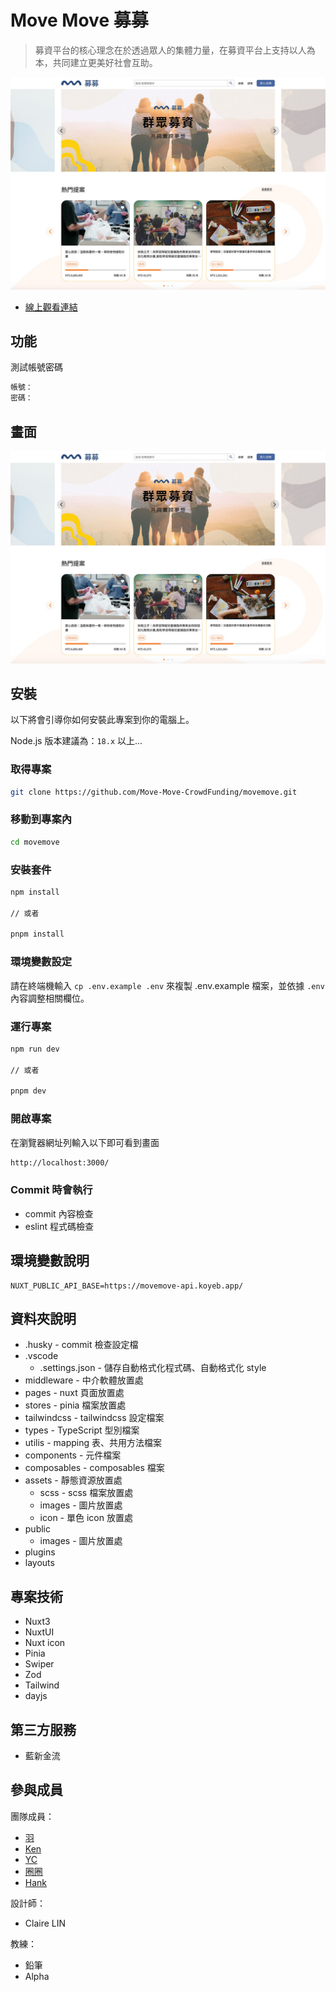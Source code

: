 # Move Move 募募

> 募資平台的核心理念在於透過眾人的集體力量，在募資平台上支持以人為本，共同建立更美好社會互助。
> 

![封面](https://github.com/Move-Move-CrowdFunding/movemove/blob/dev/public/readme/cover.jpg?raw=true)

- [線上觀看連結](https://movemove-web.onrender.com/)

## 功能

測試帳號密碼

```bash
帳號： 
密碼： 
```

## 畫面

![畫面](https://github.com/Move-Move-CrowdFunding/movemove/blob/dev/public/readme/cover.jpg?raw=true)

## 安裝

以下將會引導你如何安裝此專案到你的電腦上。

Node.js 版本建議為：`18.x` 以上...

### 取得專案

```bash
git clone https://github.com/Move-Move-CrowdFunding/movemove.git
```

### 移動到專案內

```bash
cd movemove
```

### 安裝套件

```bash
npm install

// 或者

pnpm install
```

### 環境變數設定

請在終端機輸入 `cp .env.example .env` 來複製 .env.example 檔案，並依據 `.env` 內容調整相關欄位。

### 運行專案

```bash
npm run dev

// 或者

pnpm dev
```

### 開啟專案

在瀏覽器網址列輸入以下即可看到畫面

```bash
http://localhost:3000/
```

### Commit 時會執行

- commit 內容檢查
- eslint 程式碼檢查

## 環境變數說明

```
NUXT_PUBLIC_API_BASE=https://movemove-api.koyeb.app/
```

## 資料夾說明

- .husky - commit 檢查設定檔
- .vscode
    - .settings.json - 儲存自動格式化程式碼、自動格式化 style
- middleware - 中介軟體放置處
- pages - nuxt 頁面放置處
- stores - pinia 檔案放置處
- tailwindcss - tailwindcss 設定檔案
- types - TypeScript 型別檔案
- utilis - mapping 表、共用方法檔案
- components - 元件檔案
- composables - composables 檔案
- assets - 靜態資源放置處
    - scss - scss 檔案放置處
    - images - 圖片放置處
    - icon -  單色 icon 放置處
- public
    - images - 圖片放置處
- plugins
- layouts

## 專案技術

- Nuxt3
- NuxtUI
- Nuxt icon
- Pinia
- Swiper
- Zod
- Tailwind
- dayjs

## 第三方服務

- 藍新金流

## 參與成員

團隊成員：

- [羽](https://github.com/linglingsyu)
- [Ken](https://github.com/kenlee100)
- [YC](https://github.com/yichienlu)
- [圈圈](https://github.com/panduola666)
- [Hank](https://github.com/tw1720)

設計師：

- Claire LIN

教練：

- 鉛筆
- Alpha
